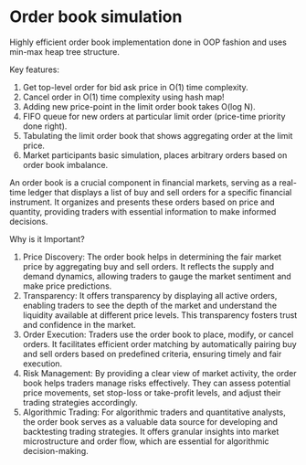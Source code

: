 # Order book simulation
Highly efficient order book implementation done in OOP fashion and uses min-max heap tree structure.

Key features:
1) Get top-level order for bid ask price in O(1) time complexity.
2) Cancel order in O(1) time complexity using hash map!
3) Adding new price-point in the limit order book takes O(log N).
4) FIFO queue for new orders at particular limit order (price-time priority done right).
5) Tabulating the limit order book that shows aggregating order at the limit price.
6) Market participants basic simulation, places arbitrary orders based on order book imbalance.

An order book is a crucial component in financial markets, serving as a real-time ledger that displays a list of buy and sell orders for a specific financial instrument. It organizes and presents these orders based on price and quantity, providing traders with essential information to make informed decisions.

Why is it Important?
1) Price Discovery: The order book helps in determining the fair market price by aggregating buy and sell orders. It reflects the supply and demand dynamics, allowing traders to gauge the market sentiment and make price predictions.
2) Transparency: It offers transparency by displaying all active orders, enabling traders to see the depth of the market and understand the liquidity available at different price levels. This transparency fosters trust and confidence in the market.
3) Order Execution: Traders use the order book to place, modify, or cancel orders. It facilitates efficient order matching by automatically pairing buy and sell orders based on predefined criteria, ensuring timely and fair execution.
4) Risk Management: By providing a clear view of market activity, the order book helps traders manage risks effectively. They can assess potential price movements, set stop-loss or take-profit levels, and adjust their trading strategies accordingly.
5) Algorithmic Trading: For algorithmic traders and quantitative analysts, the order book serves as a valuable data source for developing and backtesting trading strategies. It offers granular insights into market microstructure and order flow, which are essential for algorithmic decision-making.




